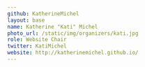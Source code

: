 ```yaml
---
github: KatherineMichel
layout: base
name: Katherine "Kati" Michel
photo_url: /static/img/organizers/kati.jpg
role: Website Chair
twitter: KatiMichel
website: http://katherinemichel.github.io/
---
```


